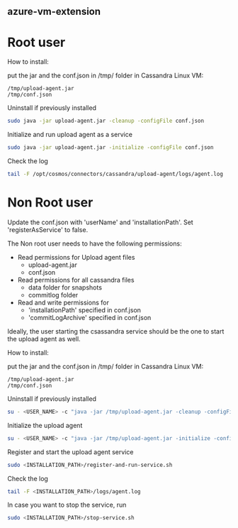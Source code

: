 ## azure-vm-extension

# Root user
How to install:

put the jar and the conf.json in /tmp/ folder in Cassandra Linux VM:
 ```console
/tmp/upload-agent.jar
/tmp/conf.json
```

Uninstall if previously installed
```bash
sudo java -jar upload-agent.jar -cleanup -configFile conf.json
```

Initialize and run upload agent as a service
```bash
sudo java -jar upload-agent.jar -initialize -configFile conf.json
```

Check the log
```bash
tail -F /opt/cosmos/connectors/cassandra/upload-agent/logs/agent.log
```

# Non Root user

Update the conf.json with 'userName' and 'installationPath'. Set 'registerAsService' to false.

The Non root user needs to have the following permissions:
  - Read permissions for Upload agent files
     - upload-agent.jar
     - conf.json
  - Read permissions for all cassandra files
     - data folder for snapshots
     - commitlog folder
  - Read and write permissions for 
     - 'installationPath' specified in conf.json
     - 'commitLogArchive' specified in conf.json

Ideally, the user starting the csassandra service should be the one to start the upload agent as well.

How to install:

put the jar and the conf.json in /tmp/ folder in Cassandra Linux VM:
 ```console
/tmp/upload-agent.jar
/tmp/conf.json
```

Uninstall if previously installed
```bash
su - <USER_NAME> -c "java -jar /tmp/upload-agent.jar -cleanup -configFile /tmp/conf.json"
```

Initialize the upload agent
```bash
su - <USER_NAME> -c "java -jar /tmp/upload-agent.jar -initialize -configFile /tmp/conf.json"
```

Register and start the upload agent service
```bash
sudo <INSTALLATION_PATH>/register-and-run-service.sh
```

Check the log
```bash
tail -F <INSTALLATION_PATH>/logs/agent.log
```

In case you want to stop the service, run
```bash
sudo <INSTALLATION_PATH>/stop-service.sh
```
